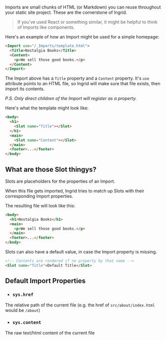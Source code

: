 Imports are small chunks of HTML (or Markdown) you can reuse throughout your static site project. These are the cornerstone of Ingrid.

> If you've used React or something similar, it might be helpful to think of Imports like components.

Here's an example of how an Import might be used for a simple homepage:

```html
<Import use="/_Imports/template.html">
  <Title>Nostalgia Books</Title>
  <Content>
    <p>We sell those good books.</p>
  </Content>
</Import>
```

The Import above has a `Title` property and a `Content` property. It's `use` attribute points to an HTML file, so Ingrid will make sure that file exists, then import its contents.

*P.S. Only direct children of the Import will register as a property.*

Here's what the template might look like:

```html
<body>
  <h1>
    <Slot name="Title"></Slot>
  </h1>
  <main>
    <Slot name="Content"></Slot>
  </main>
  <footer>...</footer>
</body>
```

## What are those Slot thingys?
Slots are placeholders for the properties of an Import.

When this file gets imported, Ingrid tries to match up Slots with their corresponding Import properties.

The resulting file will look like this:

```html
<body>
  <h1>Nostalgia Books</h1>
  <main>
    <p>We sell those good books.</p>
  </main>
  <footer>...</footer>
</body>
```

Slots can also have a default value, in case the Import property is missing.

```html
<!-- Contents are rendered if no property by that name --> 
<Slot name="Title">Default Title</Slot>
```

## Default Import Properties
- ### `sys.href`
The relative path of the current file (e.g. the href of `src/about/index.html` would be `/about`)

- ### `sys.content`
The raw text/html content of the current file